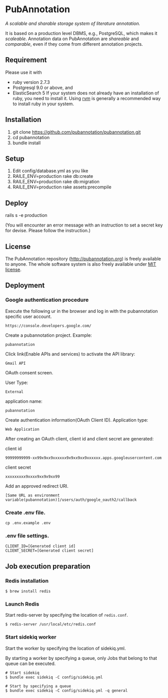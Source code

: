 PubAnnotation
=============

*A scalable and sharable storage system of literature annotation.*

It is based on a production level DBMS, e.g., PostgreSQL, which makes it *scaleable*.
Annotation data on PubAnnotation are *shareable* and *comparable*, even if they come from different annotation projects.

Requirement
-----------

Please use it with
* ruby version 2.7.3
* Postgresql 9.0 or above, and
* ElasticSearch 5
If your system does not already have an installation of ruby, you need to install it. Using [rvm](https://rvm.io/) is generally a recommended way to install ruby in your system.

Installation
------------

1. git clone https://github.com/pubannotation/pubannotation.git
2. cd pubannotation
3. bundle install

Setup
-----
1. Edit config/database.yml as you like
2. RAILE_ENV=production rake db:create
3. RAILE_ENV=production rake db:migration
4. RAILE_ENV=production rake assets:precompile

Deploy
-----

rails s -e production

(You will encounter an error message with an instruction to set a secret key for devise. Please follow the instruction.)

License
-------

The PubAnnotation repository (http://pubannotation.org) is freely available to anyone. The whole software system is also freely available under [MIT license](http://opensource.org/licenses/MIT).

## Deployment

### Google authentication procedure

Execute the following ur in the browser and log in with the pubannotation specific user account.
```
https://console.developers.google.com/
```

Create a pubannotation project.
Example:
```
pubannotation
```

Click link(Enable APIs and services) to activate the API library:
```
Gmail API
```

OAuth consent screen.

User Type:
```
External
```
application name:
```
pubannotation
```

Create authentication information(OAuth Client ID).
Application type:
```
Web Application
```
After creating an OAuth client, client id and client secret are generated:

client id
```
99999999999-xx99x9xx9xxxxxx9x9xx9xx9xxxxxx.apps.googleusercontent.com
```
client secret
```
xxxxxxxxx9xxxx9xx9x9xx99
```

Add an approved redirect URI.
```
[Same URL as environment variable(pubannotation)]/users/auth/google_oauth2/callback
```

### Create .env file.
```
cp .env.example .env
```

### .env file settings.
```
CLIENT_ID=[Generated client id]
CLIENT_SECRET=[Generated client secret]
```

## Job execution preparation
### Redis installation

```
$ brew install redis
```

### Launch Redis

Start redis-server by specifying the location of `redis.conf`.
```
$ redis-server /usr/local/etc/redis.conf
```

### Start sidekiq worker

Start the worker by specifying the location of sidekiq.yml.

By starting a worker by specifying a queue, only Jobs that belong to that queue can be executed.
```
# Start sidekiq
$ bundle exec sidekiq -C config/sidekiq.yml

# Start by specifying a queue
$ bundle exec sidekiq -C config/sidekiq.yml -q general
```
